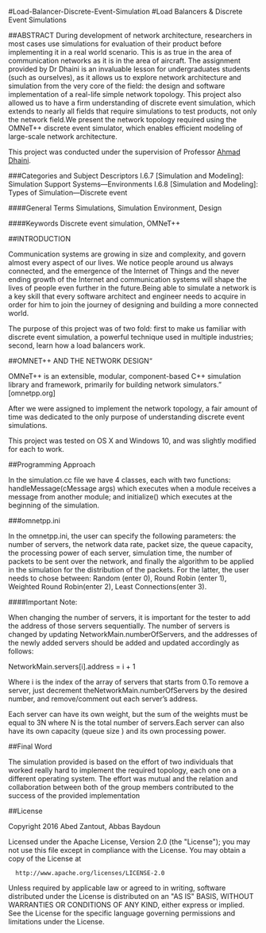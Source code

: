 #Load-Balancer-Discrete-Event-Simulation
#Load Balancers & Discrete Event Simulations

##ABSTRACT
During development of network architecture, researchers in most cases use simulations for evaluation of their product before implementing it in a real world scenario. This is as true in the area of communication networks as it is in the area of aircraft. The assignment provided by Dr Dhaini is an invaluable lesson for undergraduates students (such as ourselves), as it allows us to explore network architecture and simulation from the very core of the field: the design and software implementation of a real-life simple network topology. This project also allowed us to have a firm understanding of discrete event simulation, which extends to nearly all fields that require simulations to test products, not only the network field.We present the network topology required using the OMNeT++ discrete event simulator, which enables efficient modeling of large-scale network architecture.

This project was conducted under the supervision of Professor [Ahmad Dhaini](http://staff.aub.edu.lb/~ad57/).

###Categories and Subject Descriptors
I.6.7 [Simulation and Modeling]: Simulation Support Systems—Environments
I.6.8 [Simulation and Modeling]: Types of Simulation—Discrete event

####General Terms
Simulations, Simulation Environment, Design

####Keywords
Discrete event simulation, OMNeT++




##INTRODUCTION

Communication systems are growing in size and complexity, and govern almost every aspect of our lives. We notice people around us always connected, and the emergence of the Internet of Things and the never ending growth of the Internet and communication systems will shape the lives of people even further in the future.Being able to simulate a network is a key skill that every software architect and engineer needs to acquire in order for him to join the journey of designing and building a more connected world. 

The purpose of this project was of two fold: first to make us familiar with discrete event simulation, a powerful technique used in multiple industries; second, learn how a load balancers work.

##OMNET++ AND THE NETWORK DESIGN“

OMNeT++ is an extensible, modular, component-based C++ simulation library and framework, primarily for building network simulators.” [omnetpp.org]

After we were assigned to implement the network topology, a fair amount of time was dedicated to the only purpose of understanding discrete event simulations. 

This project was tested on OS X and Windows 10, and was slightly modified for each to work.

##Programming Approach

In the simulation.cc file we have 4 classes, each with two functions: handleMessage(cMessage args) which executes when a module receives a message from another module; and initialize() which executes at the beginning of the simulation.

###omnetpp.ini

In the omnetpp.ini, the user can specify the following parameters: the number of servers, the network data rate, packet size, the queue capacity, the processing power of each server, simulation time, the number of packets to be sent over the network, and finally the algorithm to be applied in the simulation for the distribution of the packets. For the latter, the user needs to chose between:
Random (enter 0), 
Round Robin (enter 1), 
Weighted Round Robin(enter 2),
Least Connections(enter 3).

####Important Note: 

When changing the number of servers, it is important for the tester to add the address of those servers sequentially. The number of servers is changed by updating NetworkMain.numberOfServers, and the addresses of the newly added servers should be added and updated accordingly as follows:

NetworkMain.servers[i].address = i + 1

Where i is the index of the array of servers that starts from 0.To remove a server, just decrement theNetworkMain.numberOfServers by the desired number, and remove/comment out each server’s address.

Each server can have its own weight, but the sum of the weights must be equal to 3N where N is the total number of servers.Each server can also have its own capacity (queue size ) and its own processing power.

##Final Word

The simulation provided is based on the effort of two individuals that worked really hard to  implement the required topology, each one on a different operating system. The effort was mutual and the relation and collaboration between both of the group members contributed to the success of the provided implementation


##License

Copyright 2016 Abed Zantout, Abbas Baydoun

Licensed under the Apache License, Version 2.0 (the "License"); you may not use this file except in compliance with the License. You may obtain a copy of the License at

      http://www.apache.org/licenses/LICENSE-2.0

Unless required by applicable law or agreed to in writing, software distributed under the License is distributed on an "AS IS" BASIS, WITHOUT WARRANTIES OR CONDITIONS OF ANY KIND, either express or implied. See the License for the specific language governing permissions and limitations under the License.

